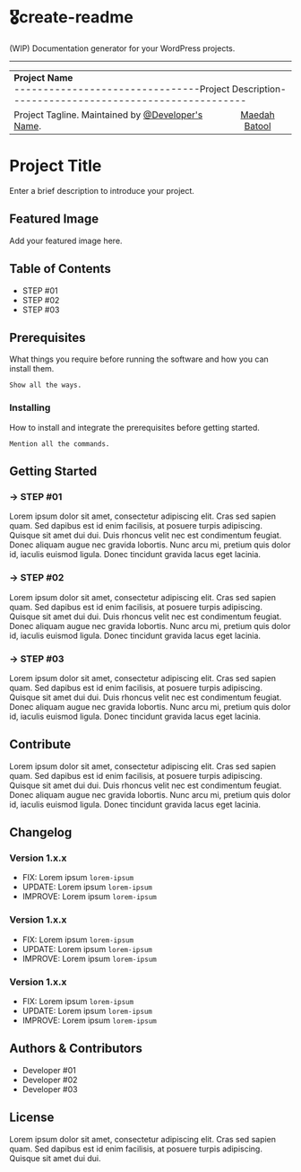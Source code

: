 # 🎖create-readme
(WIP) Documentation generator for your WordPress projects.

---
<table width='100%'>
    <tr>
        <td align='left' width='100%' colspan='2'>
            <strong>Project Name</strong><br />
            --------------------------------Project Description-----------------------------------------
        </td>
    </tr>
    <tr>
        <td>
            Project Tagline. Maintained by <a href='https://github.com/maedahbatool'>@Developer's Name</a>.
        </td>
        <td align='center'>
        <a href='https://MaedahBatool.com/'> Maedah Batool</a>
            </a>
        </td>
    </tr>
</table>

# Project Title
Enter a brief description to introduce your project.

## Featured Image
Add your featured image here.

## Table of Contents
- STEP #01
- STEP #02
- STEP #03

## Prerequisites
What things you require before running the software and how you can install them.

```
Show all the ways.
```
### Installing
How to install and integrate the prerequisites before getting started.
```
Mention all the commands.
```


## Getting Started

### → STEP #01

Lorem ipsum dolor sit amet, consectetur adipiscing elit. Cras sed sapien quam. Sed dapibus est id enim facilisis, at posuere turpis adipiscing. Quisque sit amet dui dui.
Duis rhoncus velit nec est condimentum feugiat. Donec aliquam augue nec gravida lobortis. Nunc arcu mi, pretium quis dolor id, iaculis euismod ligula. Donec tincidunt gravida lacus eget lacinia.

### → STEP #02

Lorem ipsum dolor sit amet, consectetur adipiscing elit. Cras sed sapien quam. Sed dapibus est id enim facilisis, at posuere turpis adipiscing. Quisque sit amet dui dui.
Duis rhoncus velit nec est condimentum feugiat. Donec aliquam augue nec gravida lobortis. Nunc arcu mi, pretium quis dolor id, iaculis euismod ligula. Donec tincidunt gravida lacus eget lacinia.

### → STEP #03

Lorem ipsum dolor sit amet, consectetur adipiscing elit. Cras sed sapien quam. Sed dapibus est id enim facilisis, at posuere turpis adipiscing. Quisque sit amet dui dui.
Duis rhoncus velit nec est condimentum feugiat. Donec aliquam augue nec gravida lobortis. Nunc arcu mi, pretium quis dolor id, iaculis euismod ligula. Donec tincidunt gravida lacus eget lacinia.

## Contribute
Lorem ipsum dolor sit amet, consectetur adipiscing elit. Cras sed sapien quam. Sed dapibus est id enim facilisis, at posuere turpis adipiscing. Quisque sit amet dui dui.
Duis rhoncus velit nec est condimentum feugiat. Donec aliquam augue nec gravida lobortis. Nunc arcu mi, pretium quis dolor id, iaculis euismod ligula. Donec tincidunt gravida lacus eget lacinia.

## Changelog

### Version 1.x.x
- FIX: Lorem ipsum `lorem-ipsum`
- UPDATE: Lorem ipsum `lorem-ipsum`
- IMPROVE: Lorem ipsum `lorem-ipsum`

### Version 1.x.x
- FIX: Lorem ipsum `lorem-ipsum`
- UPDATE: Lorem ipsum `lorem-ipsum`
- IMPROVE: Lorem ipsum `lorem-ipsum`

### Version 1.x.x 
- FIX: Lorem ipsum `lorem-ipsum`
- UPDATE: Lorem ipsum `lorem-ipsum`
- IMPROVE: Lorem ipsum `lorem-ipsum`

## Authors & Contributors
- Developer #01 
- Developer #02
- Developer #03

## License
Lorem ipsum dolor sit amet, consectetur adipiscing elit. Cras sed sapien quam. Sed dapibus est id enim facilisis, at posuere turpis adipiscing. Quisque sit amet dui dui.
